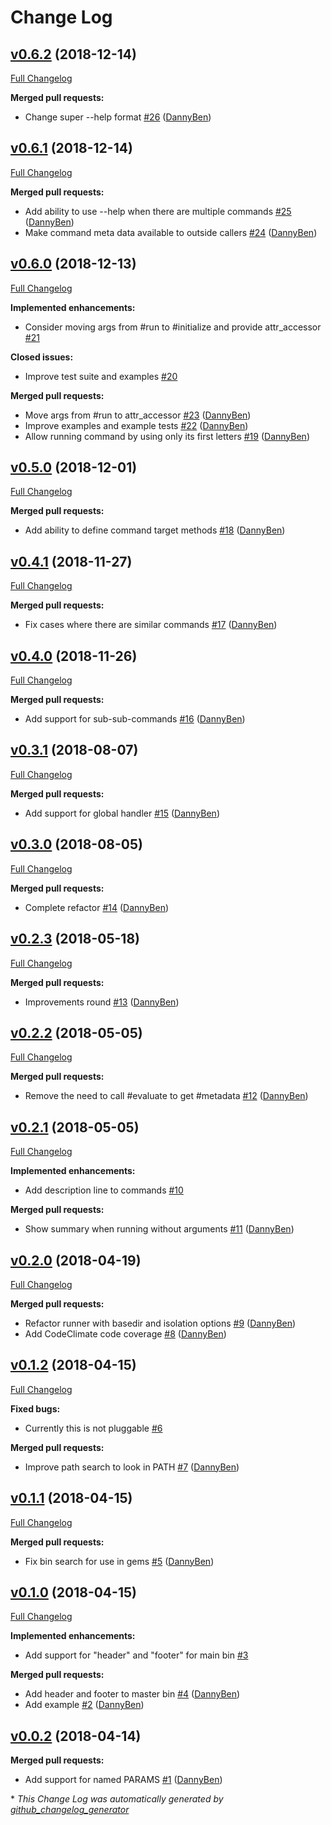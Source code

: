 # Change Log

## [v0.6.2](https://github.com/DannyBen/mister_bin/tree/v0.6.2) (2018-12-14)
[Full Changelog](https://github.com/DannyBen/mister_bin/compare/v0.6.1...v0.6.2)

**Merged pull requests:**

- Change super --help format [\#26](https://github.com/DannyBen/mister_bin/pull/26) ([DannyBen](https://github.com/DannyBen))

## [v0.6.1](https://github.com/DannyBen/mister_bin/tree/v0.6.1) (2018-12-14)
[Full Changelog](https://github.com/DannyBen/mister_bin/compare/v0.6.0...v0.6.1)

**Merged pull requests:**

- Add ability to use --help when there are multiple commands [\#25](https://github.com/DannyBen/mister_bin/pull/25) ([DannyBen](https://github.com/DannyBen))
- Make command meta data available to outside callers [\#24](https://github.com/DannyBen/mister_bin/pull/24) ([DannyBen](https://github.com/DannyBen))

## [v0.6.0](https://github.com/DannyBen/mister_bin/tree/v0.6.0) (2018-12-13)
[Full Changelog](https://github.com/DannyBen/mister_bin/compare/v0.5.0...v0.6.0)

**Implemented enhancements:**

- Consider moving args from \#run to \#initialize and provide attr\_accessor [\#21](https://github.com/DannyBen/mister_bin/issues/21)

**Closed issues:**

- Improve test suite and examples [\#20](https://github.com/DannyBen/mister_bin/issues/20)

**Merged pull requests:**

- Move args from \#run to attr\_accessor [\#23](https://github.com/DannyBen/mister_bin/pull/23) ([DannyBen](https://github.com/DannyBen))
- Improve examples and example tests [\#22](https://github.com/DannyBen/mister_bin/pull/22) ([DannyBen](https://github.com/DannyBen))
- Allow running command by using only its first letters [\#19](https://github.com/DannyBen/mister_bin/pull/19) ([DannyBen](https://github.com/DannyBen))

## [v0.5.0](https://github.com/DannyBen/mister_bin/tree/v0.5.0) (2018-12-01)
[Full Changelog](https://github.com/DannyBen/mister_bin/compare/v0.4.1...v0.5.0)

**Merged pull requests:**

- Add ability to define command target methods [\#18](https://github.com/DannyBen/mister_bin/pull/18) ([DannyBen](https://github.com/DannyBen))

## [v0.4.1](https://github.com/DannyBen/mister_bin/tree/v0.4.1) (2018-11-27)
[Full Changelog](https://github.com/DannyBen/mister_bin/compare/v0.4.0...v0.4.1)

**Merged pull requests:**

- Fix cases where there are similar commands [\#17](https://github.com/DannyBen/mister_bin/pull/17) ([DannyBen](https://github.com/DannyBen))

## [v0.4.0](https://github.com/DannyBen/mister_bin/tree/v0.4.0) (2018-11-26)
[Full Changelog](https://github.com/DannyBen/mister_bin/compare/v0.3.1...v0.4.0)

**Merged pull requests:**

- Add support for sub-sub-commands [\#16](https://github.com/DannyBen/mister_bin/pull/16) ([DannyBen](https://github.com/DannyBen))

## [v0.3.1](https://github.com/DannyBen/mister_bin/tree/v0.3.1) (2018-08-07)
[Full Changelog](https://github.com/DannyBen/mister_bin/compare/v0.3.0...v0.3.1)

**Merged pull requests:**

- Add support for global handler [\#15](https://github.com/DannyBen/mister_bin/pull/15) ([DannyBen](https://github.com/DannyBen))

## [v0.3.0](https://github.com/DannyBen/mister_bin/tree/v0.3.0) (2018-08-05)
[Full Changelog](https://github.com/DannyBen/mister_bin/compare/v0.2.3...v0.3.0)

**Merged pull requests:**

- Complete refactor [\#14](https://github.com/DannyBen/mister_bin/pull/14) ([DannyBen](https://github.com/DannyBen))

## [v0.2.3](https://github.com/DannyBen/mister_bin/tree/v0.2.3) (2018-05-18)
[Full Changelog](https://github.com/DannyBen/mister_bin/compare/v0.2.2...v0.2.3)

**Merged pull requests:**

- Improvements round [\#13](https://github.com/DannyBen/mister_bin/pull/13) ([DannyBen](https://github.com/DannyBen))

## [v0.2.2](https://github.com/DannyBen/mister_bin/tree/v0.2.2) (2018-05-05)
[Full Changelog](https://github.com/DannyBen/mister_bin/compare/v0.2.1...v0.2.2)

**Merged pull requests:**

- Remove the need to call \#evaluate to get \#metadata [\#12](https://github.com/DannyBen/mister_bin/pull/12) ([DannyBen](https://github.com/DannyBen))

## [v0.2.1](https://github.com/DannyBen/mister_bin/tree/v0.2.1) (2018-05-05)
[Full Changelog](https://github.com/DannyBen/mister_bin/compare/v0.2.0...v0.2.1)

**Implemented enhancements:**

- Add description line to commands [\#10](https://github.com/DannyBen/mister_bin/issues/10)

**Merged pull requests:**

- Show summary when running without arguments [\#11](https://github.com/DannyBen/mister_bin/pull/11) ([DannyBen](https://github.com/DannyBen))

## [v0.2.0](https://github.com/DannyBen/mister_bin/tree/v0.2.0) (2018-04-19)
[Full Changelog](https://github.com/DannyBen/mister_bin/compare/v0.1.2...v0.2.0)

**Merged pull requests:**

- Refactor runner with basedir and isolation options [\#9](https://github.com/DannyBen/mister_bin/pull/9) ([DannyBen](https://github.com/DannyBen))
- Add CodeClimate code coverage [\#8](https://github.com/DannyBen/mister_bin/pull/8) ([DannyBen](https://github.com/DannyBen))

## [v0.1.2](https://github.com/DannyBen/mister_bin/tree/v0.1.2) (2018-04-15)
[Full Changelog](https://github.com/DannyBen/mister_bin/compare/v0.1.1...v0.1.2)

**Fixed bugs:**

- Currently this is not pluggable [\#6](https://github.com/DannyBen/mister_bin/issues/6)

**Merged pull requests:**

- Improve path search to look in PATH [\#7](https://github.com/DannyBen/mister_bin/pull/7) ([DannyBen](https://github.com/DannyBen))

## [v0.1.1](https://github.com/DannyBen/mister_bin/tree/v0.1.1) (2018-04-15)
[Full Changelog](https://github.com/DannyBen/mister_bin/compare/v0.1.0...v0.1.1)

**Merged pull requests:**

- Fix bin search for use in gems [\#5](https://github.com/DannyBen/mister_bin/pull/5) ([DannyBen](https://github.com/DannyBen))

## [v0.1.0](https://github.com/DannyBen/mister_bin/tree/v0.1.0) (2018-04-15)
[Full Changelog](https://github.com/DannyBen/mister_bin/compare/v0.0.2...v0.1.0)

**Implemented enhancements:**

- Add support for "header" and "footer" for main bin [\#3](https://github.com/DannyBen/mister_bin/issues/3)

**Merged pull requests:**

- Add header and footer to master bin [\#4](https://github.com/DannyBen/mister_bin/pull/4) ([DannyBen](https://github.com/DannyBen))
- Add example [\#2](https://github.com/DannyBen/mister_bin/pull/2) ([DannyBen](https://github.com/DannyBen))

## [v0.0.2](https://github.com/DannyBen/mister_bin/tree/v0.0.2) (2018-04-14)
**Merged pull requests:**

- Add support for named PARAMS [\#1](https://github.com/DannyBen/mister_bin/pull/1) ([DannyBen](https://github.com/DannyBen))



\* *This Change Log was automatically generated by [github_changelog_generator](https://github.com/skywinder/Github-Changelog-Generator)*